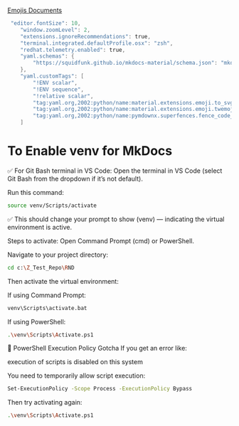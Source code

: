[Emojis Documents](https://squidfunk.github.io/mkdocs-material/reference/icons-emojis/)

```powershell
 "editor.fontSize": 10,
    "window.zoomLevel": 2,
    "extensions.ignoreRecommendations": true,
    "terminal.integrated.defaultProfile.osx": "zsh",
    "redhat.telemetry.enabled": true,
    "yaml.schemas": {
        "https://squidfunk.github.io/mkdocs-material/schema.json": "mkdocs.yml"
    },
    "yaml.customTags": [
        "!ENV scalar",
        "!ENV sequence",
        "!relative scalar",
        "tag:yaml.org,2002:python/name:material.extensions.emoji.to_svg",
        "tag:yaml.org,2002:python/name:material.extensions.emoji.twemoji",
        "tag:yaml.org,2002:python/name:pymdownx.superfences.fence_code_format"
    ]
```

# To Enable venv for MkDocs 
✅ For Git Bash terminal in VS Code:
Open the terminal in VS Code (select Git Bash from the dropdown if it’s not default).

Run this command:
```bash
source venv/Scripts/activate
```
✅ This should change your prompt to show (venv) — indicating the virtual environment is active.


Steps to activate:
Open Command Prompt (cmd) or PowerShell.

Navigate to your project directory:

```sh
cd c:\Z_Test_Repo\RND
```
Then activate the virtual environment:

If using Command Prompt:
```sh
venv\Scripts\activate.bat
```

If using PowerShell:
```sh
.\venv\Scripts\Activate.ps1
```
🛑 PowerShell Execution Policy Gotcha
If you get an error like:

execution of scripts is disabled on this system

You need to temporarily allow script execution:

```sh
Set-ExecutionPolicy -Scope Process -ExecutionPolicy Bypass
```
Then try activating again:

```sh
.\venv\Scripts\Activate.ps1
``````
